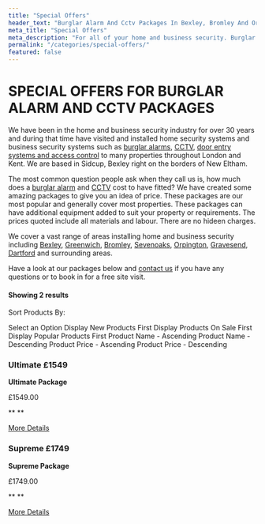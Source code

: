 ```yaml
---
title: "Special Offers"
header_text: "Burglar Alarm And Cctv Packages In Bexley, Bromley And Orpington"
meta_title: "Special Offers"
meta_description: "For all of your home and business security. Burglar Alarm Servicing, Burglar Alarm Installation, Alarm Battery and CCTV. Call 020 8302 4065 or send us an email."
permalink: "/categories/special-offers/"
featured: false
---
```


# **SPECIAL OFFERS FOR BURGLAR ALARM AND CCTV PACKAGES** 

We have been in the home and business security industry for over 30 years and during that time have visited and installed home security systems and business security systems such as [burglar alarms](burglar-alarms.php.html), [CCTV](cctv.php.html), [door entry systems and access control](access-control.php.html) to many properties throughout London and Kent. We are based in Sidcup, Bexley right on the borders of New Eltham.

The most common question people ask when they call us is, how much does a [burglar alarm](burglar-alarms.php.html) and [CCTV](cctv.php.html) cost to have fitted? We have created some amazing packages to give you an idea of price. These packages are our most popular and generally cover most properties. These packages can have additional equipment added to suit your property or requirements. The prices quoted include all materials and labour. There are no hideen charges.

We cover a vast range of areas installing home and business security including [Bexley](/pages/bexley.php), [Greenwich](/pages/greenwich.php), [Bromley](/pages/bromley.php), [Sevenoaks](/pages/sevenoaks.php), [Orpington](/pages/orpington.php), [Gravesend](/pages/gravesend.php), [Dartford](/pages/dartford.php) and surrounding areas.

Have a look at our packages below and [contact us](/contact.php) if you have any questions or to book in for a free site visit.

#### Showing 2 results

Sort Products By:

Select an Option Display New Products First Display Products On Sale First Display Popular Products First Product Name - Ascending Product Name - Descending Product Price - Ascending Product Price - Descending

[](../products/ultimate-package-cctv-intruder-alarm-system-1549.php.html "View More")

### Ultimate £1549 

**Ultimate Package**

£1549.00

** **

[More Details](/products/ultimate-package-cctv-intruder-alarm-system-1549.php)

[](../products/supreme-package-24hr-colour-cctv-plus-intruder-alarm-system-1749.php.html "View More")

### Supreme £1749 

**Supreme Package**

£1749.00

** **

[More Details](/products/supreme-package-24hr-colour-cctv-plus-intruder-alarm-system-1749.php)